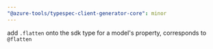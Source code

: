```yaml
---
"@azure-tools/typespec-client-generator-core": minor
---
```


add `.flatten` onto the sdk type for a model's property, corresponds to `@flatten`
